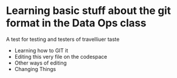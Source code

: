 # Learning basic stuff about the git format in the Data Ops class
A test for testing and testers of travelliuer taste

- Learning how to GIT it 
- Editing this very file on the codespace
- Other ways of editing
- Changing Things

